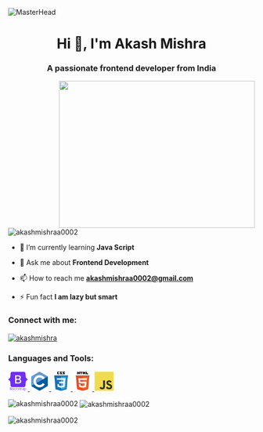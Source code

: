 ![MasterHead](https://camo.githubusercontent.com/56f34998d05707436c703be6bc5ed0ad9f36844f4c30e9f03bb943f0458df73a/68747470733a2f2f6d656469612e6973746f636b70686f746f2e636f6d2f69642f313136373630303139372f766563746f722f66726f6e742d656e642d646576656c6f706d656e742d7765622d62616e6e65722d636f6e636570742e6a70673f733d3137303636376126773d30266b3d323026633d654e6c33577434724468314b5055495035415834546b6d61456b314b5f39434d78446a6c75356b52326d453d)
<h1 align="center">Hi 👋, I'm Akash Mishra</h1>
<h3 align="center">A passionate frontend developer from India</h3>
<img  src="https://camo.githubusercontent.com/19db51af5f90f1b152bc0b9078f5fe97053955be5074f03f17019c70345bdcdb/68747470733a2f2f6d69726f2e6d656469756d2e636f6d2f6d61782f313336302f302a37513379765349765f7430696f4a2d5a2e676966" height="300px" width="400px" align="right"/>

<p align="left"> <img src="https://komarev.com/ghpvc/?username=akashmishraa0002&label=Profile%20views&color=0e75b6&style=flat" alt="akashmishraa0002" /> </p>

- 🌱 I’m currently learning **Java Script**

- 💬 Ask me about **Frontend Development**

- 📫 How to reach me **akashmishraa0002@gmail.com**

- ⚡ Fun fact **I am lazy but smart**

<h3 align="left">Connect with me:</h3>
<p align="left">
<a href="https://www.linkedin.com/in/akash-mishra-9bb66927a/" target="blank"><img align="center" src="https://raw.githubusercontent.com/rahuldkjain/github-profile-readme-generator/master/src/images/icons/Social/linked-in-alt.svg" alt="akashmishra" height="30" width="40" /></a>
</p>

<h3 align="left">Languages and Tools:</h3>
<p align="left"> <a href="https://getbootstrap.com" target="_blank" rel="noreferrer"> <img src="https://raw.githubusercontent.com/devicons/devicon/master/icons/bootstrap/bootstrap-plain-wordmark.svg" alt="bootstrap" width="40" height="40"/> </a> <a href="https://www.cprogramming.com/" target="_blank" rel="noreferrer"> <img src="https://raw.githubusercontent.com/devicons/devicon/master/icons/c/c-original.svg" alt="c" width="40" height="40"/> </a> <a href="https://www.w3schools.com/css/" target="_blank" rel="noreferrer"> <img src="https://raw.githubusercontent.com/devicons/devicon/master/icons/css3/css3-original-wordmark.svg" alt="css3" width="40" height="40"/> </a> <a href="https://www.w3.org/html/" target="_blank" rel="noreferrer"> <img src="https://raw.githubusercontent.com/devicons/devicon/master/icons/html5/html5-original-wordmark.svg" alt="html5" width="40" height="40"/> </a> <a href="https://developer.mozilla.org/en-US/docs/Web/JavaScript" target="_blank" rel="noreferrer"> <img src="https://raw.githubusercontent.com/devicons/devicon/master/icons/javascript/javascript-original.svg" alt="javascript" width="40" height="40"/> </a> </p>

<p><img align="left" src="https://github-readme-stats.vercel.app/api/top-langs?username=akashmishraa0002&show_icons=true&locale=en&layout=compact" alt="akashmishraa0002" /></p>

<p>&nbsp;<img align="center" src="https://github-readme-stats.vercel.app/api?username=akashmishraa0002&show_icons=true&locale=en" alt="akashmishraa0002" /></p>

<p><img align="center" src="https://github-readme-streak-stats.herokuapp.com/?user=akashmishraa0002&" alt="akashmishraa0002" /></p>
